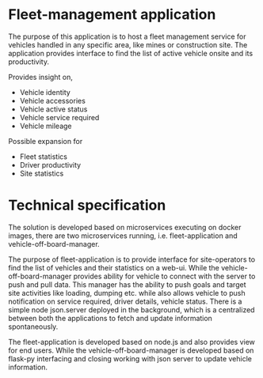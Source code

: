# Fleet-management application
The purpose of this application is to host a fleet management service for vehicles handled in any specific area, like mines or construction site. The application provides interface to find the list of active vehicle onsite and its productivity. 


Provides insight on,
- Vehicle identity
- Vehicle accessories
- Vehicle active status
- Vehicle service required
- Vehicle mileage


Possible expansion for
- Fleet statistics
- Driver productivity
- Site statistics

# Technical specification
The solution is developed based on microservices executing on docker images, there are two microservices running, i.e. fleet-application and vehicle-off-board-manager. 

The purpose of fleet-application is to provide interface for site-operators to find the list of vehicles and their statistics on a web-ui. While the vehicle-off-board-manager provides ability for vehicle to connect with the server to push and pull data. This manager has the ability to push goals and target site activities like loading, dumping etc. while also allows vehicle to push notification on service required, driver details, vehicle status. There is a simple node json.server deployed in the background, which is a centralized between both the applications to fetch and update information spontaneously. 

The fleet-application is developed based on node.js and also provides view for end users. While the vehicle-off-board-manager is developed based on flask-py interfacing and closing working with json server to update vehicle information. 
